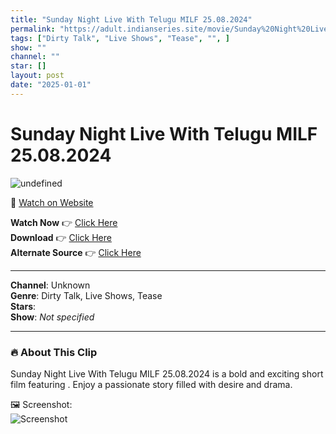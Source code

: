 ```yaml
---
title: "Sunday Night Live With Telugu MILF 25.08.2024"
permalink: "https://adult.indianseries.site/movie/Sunday%20Night%20Live%20With%20Telugu%20MILF%2025.08.2024"
tags: ["Dirty Talk", "Live Shows", "Tease", "", ]
show: ""
channel: ""
star: []
layout: post
date: "2025-01-01"
---
```


# Sunday Night Live With Telugu MILF 25.08.2024

![undefined](https://desisins.com/wp-content/uploads/2024/08/Sunday-Night-Live-South-MILF-DesiSins.com_.jpg)

🔗 [Watch on Website](https://adult.indianseries.site/movie/Sunday%20Night%20Live%20With%20Telugu%20MILF%2025.08.2024)

**Watch Now** 👉 [Click Here](https://adult.indianseries.site/movie/Sunday%20Night%20Live%20With%20Telugu%20MILF%2025.08.2024)  
**Download** 👉 [Click Here](https://adult.indianseries.site/movie/Sunday%20Night%20Live%20With%20Telugu%20MILF%2025.08.2024)  
**Alternate Source** 👉 [Click Here](https://adult.indianseries.site/movie/Sunday%20Night%20Live%20With%20Telugu%20MILF%2025.08.2024)

---

**Channel**: Unknown  
**Genre**: Dirty Talk, Live Shows, Tease  
**Stars**:   
**Show**: *Not specified*

---

### 🔥 About This Clip

Sunday Night Live With Telugu MILF 25.08.2024 is a bold and exciting short film featuring . Enjoy a passionate story filled with desire and drama.
 
🖼️ Screenshot:  
![Screenshot](https://desisins.com/wp-content/uploads/2024/08/Sunday-Night-Live-South-MILF-DesiSins.com_.jpg)
